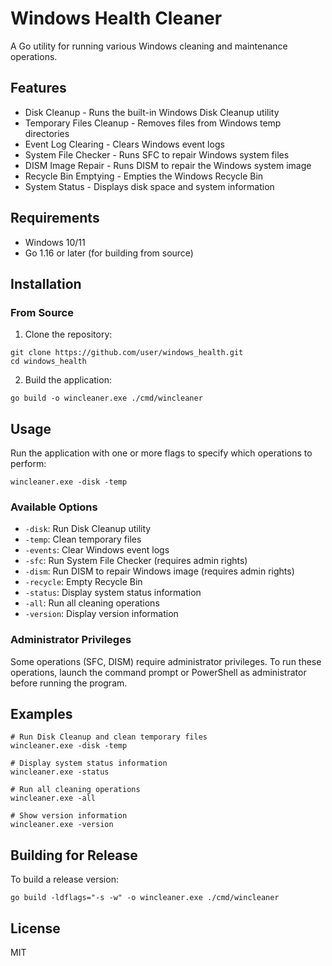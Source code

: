 # Windows Health Cleaner

A Go utility for running various Windows cleaning and maintenance operations.

## Features

- Disk Cleanup - Runs the built-in Windows Disk Cleanup utility
- Temporary Files Cleanup - Removes files from Windows temp directories
- Event Log Clearing - Clears Windows event logs
- System File Checker - Runs SFC to repair Windows system files
- DISM Image Repair - Runs DISM to repair the Windows system image
- Recycle Bin Emptying - Empties the Windows Recycle Bin
- System Status - Displays disk space and system information

## Requirements

- Windows 10/11
- Go 1.16 or later (for building from source)

## Installation

### From Source

1. Clone the repository:
```
git clone https://github.com/user/windows_health.git
cd windows_health
```

2. Build the application:
```
go build -o wincleaner.exe ./cmd/wincleaner
```

## Usage

Run the application with one or more flags to specify which operations to perform:

```
wincleaner.exe -disk -temp
```

### Available Options

- `-disk`: Run Disk Cleanup utility
- `-temp`: Clean temporary files
- `-events`: Clear Windows event logs
- `-sfc`: Run System File Checker (requires admin rights)
- `-dism`: Run DISM to repair Windows image (requires admin rights)
- `-recycle`: Empty Recycle Bin
- `-status`: Display system status information
- `-all`: Run all cleaning operations
- `-version`: Display version information

### Administrator Privileges

Some operations (SFC, DISM) require administrator privileges. To run these operations, launch the command prompt or PowerShell as administrator before running the program.

## Examples

```
# Run Disk Cleanup and clean temporary files
wincleaner.exe -disk -temp

# Display system status information
wincleaner.exe -status

# Run all cleaning operations
wincleaner.exe -all

# Show version information
wincleaner.exe -version
```

## Building for Release

To build a release version:

```
go build -ldflags="-s -w" -o wincleaner.exe ./cmd/wincleaner
```

## License

MIT 